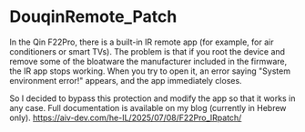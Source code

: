 # DouqinRemote_Patch
In the Qin F22Pro, there is a built-in IR remote app (for example, for air conditioners or smart TVs). The problem is that if you root the device and remove some of the bloatware the manufacturer included in the firmware, the IR app stops working. When you try to open it, an error saying "System environment error!" appears, and the app immediately closes.

So I decided to bypass this protection and modify the app so that it works in any case.
 Full documentation is available on my blog (currently in Hebrew only).
https://aiv-dev.com/he-IL/2025/07/08/F22Pro_IRpatch/
